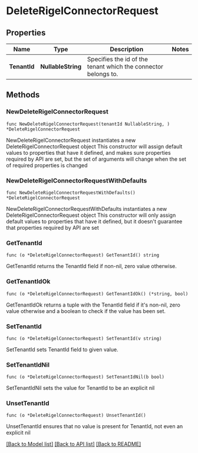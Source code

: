 # DeleteRigelConnectorRequest

## Properties

Name | Type | Description | Notes
------------ | ------------- | ------------- | -------------
**TenantId** | **NullableString** | Specifies the id of the tenant which the connector belongs to. | 

## Methods

### NewDeleteRigelConnectorRequest

`func NewDeleteRigelConnectorRequest(tenantId NullableString, ) *DeleteRigelConnectorRequest`

NewDeleteRigelConnectorRequest instantiates a new DeleteRigelConnectorRequest object
This constructor will assign default values to properties that have it defined,
and makes sure properties required by API are set, but the set of arguments
will change when the set of required properties is changed

### NewDeleteRigelConnectorRequestWithDefaults

`func NewDeleteRigelConnectorRequestWithDefaults() *DeleteRigelConnectorRequest`

NewDeleteRigelConnectorRequestWithDefaults instantiates a new DeleteRigelConnectorRequest object
This constructor will only assign default values to properties that have it defined,
but it doesn't guarantee that properties required by API are set

### GetTenantId

`func (o *DeleteRigelConnectorRequest) GetTenantId() string`

GetTenantId returns the TenantId field if non-nil, zero value otherwise.

### GetTenantIdOk

`func (o *DeleteRigelConnectorRequest) GetTenantIdOk() (*string, bool)`

GetTenantIdOk returns a tuple with the TenantId field if it's non-nil, zero value otherwise
and a boolean to check if the value has been set.

### SetTenantId

`func (o *DeleteRigelConnectorRequest) SetTenantId(v string)`

SetTenantId sets TenantId field to given value.


### SetTenantIdNil

`func (o *DeleteRigelConnectorRequest) SetTenantIdNil(b bool)`

 SetTenantIdNil sets the value for TenantId to be an explicit nil

### UnsetTenantId
`func (o *DeleteRigelConnectorRequest) UnsetTenantId()`

UnsetTenantId ensures that no value is present for TenantId, not even an explicit nil

[[Back to Model list]](../README.md#documentation-for-models) [[Back to API list]](../README.md#documentation-for-api-endpoints) [[Back to README]](../README.md)



